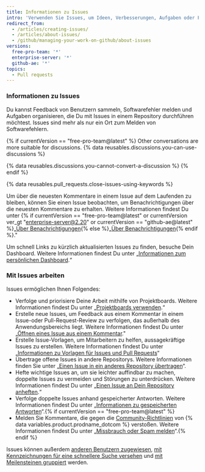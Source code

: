 ```yaml
---
title: Informationen zu Issues
intro: 'Verwenden Sie Issues, um Ideen, Verbesserungen, Aufgaben oder Fehler für die Arbeit auf {% data variables.product.product_name %} zu verfolgen.'
redirect_from:
  - /articles/creating-issues/
  - /articles/about-issues/
  - /github/managing-your-work-on-github/about-issues
versions:
  free-pro-team: '*'
  enterprise-server: '*'
  github-ae: '*'
topics:
  - Pull requests
---
```

### Informationen zu Issues

Du kannst Feedback von Benutzern sammeln, Softwarefehler melden und Aufgaben organisieren, die Du mit Issues in einem Repository durchführen möchtest. Issues sind mehr als nur ein Ort zum Melden von Softwarefehlern.

{% if currentVersion == "free-pro-team@latest" %}
Other conversations are more suitable for discussions. {% data reusables.discussions.you-can-use-discussions %}

{% data reusables.discussions.you-cannot-convert-a-discussion %}
{% endif %}

{% data reusables.pull_requests.close-issues-using-keywords %}

Um über die neuesten Kommentare in einem Issue auf dem Laufenden zu bleiben, können Sie einen Issue beobachten, um Benachrichtigungen über die neuesten Kommentare zu erhalten. Weitere Informationen findest Du unter {% if currentVersion == "free-pro-team@latest" or currentVersion ver_gt "enterprise-server@2.20" or currentVersion == "github-ae@latest" %}„[Über Benachrichtigungen](/github/managing-subscriptions-and-notifications-on-github/about-notifications){% else %}„[Über Benachrichtigungen](/github/receiving-notifications-about-activity-on-github/about-notifications){% endif %}."

Um schnell Links zu kürzlich aktualisierten Issues zu finden, besuche Dein Dashboard. Weitere Informationen findest Du unter „[Informationen zum persönlichen Dashboard](/articles/about-your-personal-dashboard).“

### Mit Issues arbeiten

Issues ermöglichen Ihnen Folgendes:
- Verfolge und priorisiere Deine Arbeit mithilfe von Projektboards. Weitere Informationen findest Du unter „[Projektboards verwenden](/articles/about-project-boards).“
- Erstelle neue Issues, um Feedback aus einem Kommentar in einem Issue-oder Pull-Request-Review zu verfolgen, das außerhalb des Anwendungsbereichs liegt. Weitere Informationen findest Du unter „[Öffnen eines Issue aus einem Kommentar](/github/managing-your-work-on-github/opening-an-issue-from-a-comment)."
- Erstelle Issue-Vorlagen, um Mitarbeitern zu helfen, aussagekräftige Issues zu erstellen. Weitere Informationen findest Du unter „[Informationen zu Vorlagen für Issues und Pull Requests](/articles/about-issue-and-pull-request-templates)“
- Übertrage offene Issues in andere Repositorys. Weitere Informationen finden Sie unter „[Einen Issue in ein anderes Repository übertragen](/articles/transferring-an-issue-to-another-repository)“.
- Hefte wichtige Issues an, um sie leichter auffindbar zu machen, doppelte Issues zu vermeiden und Störungen zu unterdrücken. Weitere Informationen findest Du unter „[Einen Issue an Dein Repository anheften](/articles/pinning-an-issue-to-your-repository).“
- Verfolge doppelte Issues anhand gespeicherter Antworten. Weitere Informationen findest Du unter „[Informationen zu gespeicherten Antworten](/articles/about-saved-replies)“.{% if currentVersion == "free-pro-team@latest" %}
- Melden Sie Kommentare, die gegen die [Community-Richtlinien](/articles/github-community-guidelines) von {% data variables.product.prodname_dotcom %} verstoßen. Weitere Informationen findest Du unter „[Missbrauch oder Spam melden](/communities/maintaining-your-safety-on-github/reporting-abuse-or-spam)“.{% endif %}

Issues können außerdem [anderen Benutzern zugewiesen](/articles/assigning-issues-and-pull-requests-to-other-github-users), [mit Kennzeichnungen für eine schnellere Suche versehen](/articles/applying-labels-to-issues-and-pull-requests) und [mit Meilensteinen gruppiert](/articles/creating-and-editing-milestones-for-issues-and-pull-requests) werden.
